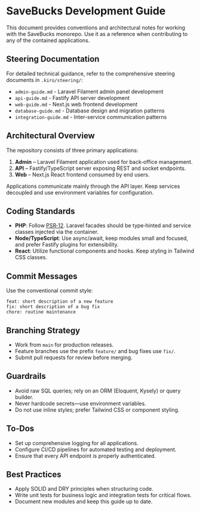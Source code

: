 # SaveBucks Development Guide

This document provides conventions and architectural notes for working with the SaveBucks monorepo. Use it as a reference when contributing to any of the contained applications.


## Steering Documentation
For detailed technical guidance, refer to the comprehensive steering documents in `.kiro/steering/`:
- `admin-guide.md` - Laravel Filament admin panel development
- `api-guide.md` - Fastify API server development  
- `web-guide.md` - Next.js web frontend development
- `database-guide.md` - Database design and migration patterns
- `integration-guide.md` - Inter-service communication patterns


## Architectural Overview

The repository consists of three primary applications:

1. **Admin** – Laravel Filament application used for back‑office management.
2. **API** – Fastify/TypeScript server exposing REST and socket endpoints.
3. **Web** – Next.js React frontend consumed by end users.

Applications communicate mainly through the API layer. Keep services decoupled and use environment variables for configuration.

## Coding Standards

- **PHP**: Follow [PSR‑12](https://www.php-fig.org/psr/psr-12/). Laravel facades should be type‑hinted and service classes injected via the container.
- **Node/TypeScript**: Use async/await, keep modules small and focused, and prefer Fastify plugins for extensibility.
- **React**: Utilize functional components and hooks. Keep styling in Tailwind CSS classes.

## Commit Messages

Use the conventional commit style:

```
feat: short description of a new feature
fix: short description of a bug fix
chore: routine maintenance
```

## Branching Strategy

- Work from `main` for production releases.
- Feature branches use the prefix `feature/` and bug fixes use `fix/`.
- Submit pull requests for review before merging.

## Guardrails

- Avoid raw SQL queries; rely on an ORM (Eloquent, Kysely) or query builder.
- Never hardcode secrets—use environment variables.
- Do not use inline styles; prefer Tailwind CSS or component styling.

## To‑Dos

- Set up comprehensive logging for all applications.
- Configure CI/CD pipelines for automated testing and deployment.
- Ensure that every API endpoint is properly authenticated.

## Best Practices

- Apply SOLID and DRY principles when structuring code.
- Write unit tests for business logic and integration tests for critical flows.
- Document new modules and keep this guide up to date.

